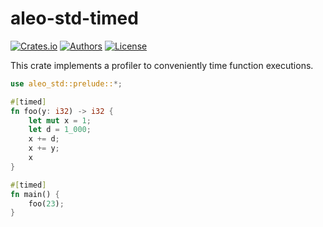# aleo-std-timed

[![Crates.io](https://img.shields.io/crates/v/aleo-std-timed.svg?color=neon)](https://crates.io/crates/aleo-std-timed)
[![Authors](https://img.shields.io/badge/authors-Aleo-orange.svg)](https://aleo.org)
[![License](https://img.shields.io/badge/License-GPLv3-blue.svg)](./LICENSE.md)

This crate implements a profiler to conveniently time function executions.

```rust
use aleo_std::prelude::*;

#[timed]
fn foo(y: i32) -> i32 {
    let mut x = 1;
    let d = 1_000;
    x += d;
    x += y;
    x
}

#[timed]
fn main() {
    foo(23);
}
```
